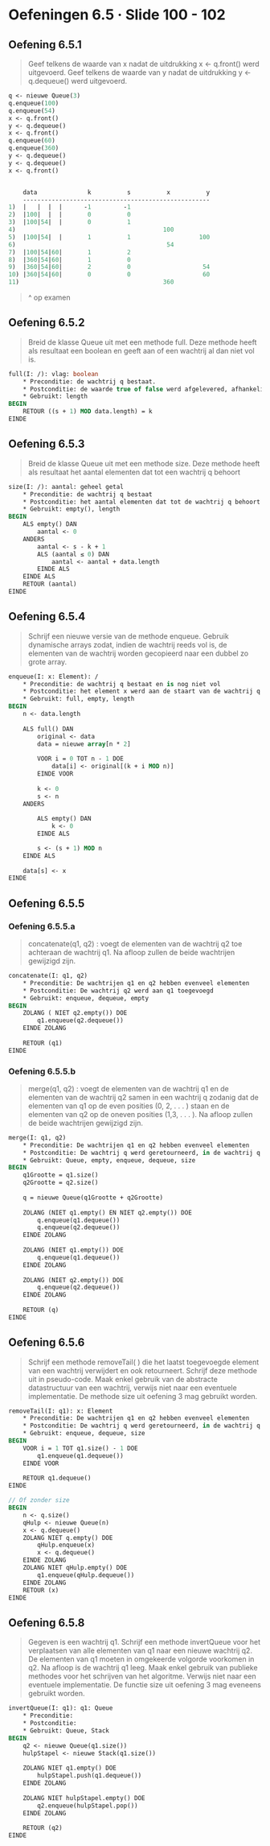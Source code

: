 # Oefeningen 6.5 &middot; Slide 100 - 102

## Oefening 6.5.1

> Geef telkens de waarde van x nadat de uitdrukking x <- q.front() werd uitgevoerd. Geef telkens de waarde van y nadat de uitdrukking y <- q.dequeue() werd uitgevoerd.

```pascal
q <- nieuwe Queue(3)q.enqueue(100)q.enqueue(54)x <- q.front()y <- q.dequeue()x <- q.front()q.enqueue(60)q.enqueue(360)y <- q.dequeue()y <- q.dequeue()x <- q.front()
```

```pascal

    data              k          s          x          y
    ----------------------------------------------------
1)  |   |  |  |      -1         -1 
2)  |100|  |  |       0          0
3)  |100|54|  |       0          1
4)                                         100
5)  |100|54|  |       1          1                   100 
6)                                          54
7)  |100|54|60|       1          2
8)  |360|54|60|       1          0
9)  |360|54|60|       2          0                    54
10) |360|54|60|       0          0                    60
11)                                        360
```

> ^ op examen

## Oefening 6.5.2

> Breid de klasse Queue uit met een methode full. Deze methode heeft als resultaat een boolean en geeft aan of een wachtrij al dan niet vol is.

```pascal
full(I: /): vlag: boolean
    * Preconditie: de wachtrij q bestaat.
    * Postconditie: de waarde true of false werd afgelevered, afhankelijk van het feit of de wachtrij q vol is of niet.
    * Gebruikt: length
BEGIN
    RETOUR ((s + 1) MOD data.length) = k
EINDE
```
## Oefening 6.5.3

> Breid de klasse Queue uit met een methode size. Deze methode heeft als resultaat het aantal elementen dat tot een wachtrij q behoort

```pascal
size(I: /): aantal: geheel getal
    * Preconditie: de wachtrij q bestaat
    * Postconditie: het aantal elementen dat tot de wachtrij q behoort werd geretourneerd
    * Gebruikt: empty(), length
BEGIN
    ALS empty() DAN
        aantal <- 0
    ANDERS
        aantal <- s - k + 1
        ALS (aantal ≤ 0) DAN
            aantal <- aantal + data.length
        EINDE ALS
    EINDE ALS
    RETOUR (aantal)
EINDE
```

## Oefening 6.5.4

> Schrijf een nieuwe versie van de methode enqueue. Gebruik dynamische arrays zodat, indien de wachtrij reeds vol is, de elementen van de wachtrij worden gecopieerd naar een dubbel zo grote array.

```pascal
enqueue(I: x: Element): /
    * Preconditie: de wachtrij q bestaat en is nog niet vol
    * Postconditie: het element x werd aan de staart van de wachtrij q toegevoegd
    * Gebruikt: full, empty, length
BEGIN
    n <- data.length
    
    ALS full() DAN
        original <- data
        data = nieuwe array[n * 2]
            
        VOOR i = 0 TOT n - 1 DOE
            data[i] <- original[(k + i MOD n)]
        EINDE VOOR
        
        k <- 0
        s <- n
    ANDERS
    
        ALS empty() DAN
            k <- 0
        EINDE ALS

        s <- (s + 1) MOD n
    EINDE ALS
    
    data[s] <- x
EINDE
```

## Oefening 6.5.5

### Oefening 6.5.5.a

> concatenate(q1, q2) : voegt de elementen van de wachtrij q2 toe achteraan de wachtrij q1. Na afloop zullen de beide wachtrijen gewijzigd zijn.

```pascal
concatenate(I: q1, q2)
    * Preconditie: De wachtrijen q1 en q2 hebben evenveel elementen
    * Postconditie: De wachtrij q2 werd aan q1 toegevoegd
    * Gebruikt: enqueue, dequeue, empty
BEGIN
    ZOLANG ( NIET q2.empty()) DOE
        q1.enqueue(q2.dequeue())
    EINDE ZOLANG
    
    RETOUR (q1)
EINDE
```

### Oefening 6.5.5.b

> merge(q1, q2) : voegt de elementen van de wachtrij q1 en de elementen van de wachtrij q2 samen in een wachtrij q zodanig dat de elementen van q1 op de even posities (0, 2, . . . ) staan en de elementen van q2 op de oneven posities (1,3, . . . ). Na afloop zullen de beide wachtrijen gewijzigd zijn.

```pascal
merge(I: q1, q2)
    * Preconditie: De wachtrijen q1 en q2 hebben evenveel elementen
    * Postconditie: De wachtrij q werd geretourneerd, in de wachtrij q staan de elementen van q1 op de even posities (0, 2, ...) en de elementen van q2 op de oneven positites (1, 3, ...)
    * Gebruikt: Queue, empty, enqueue, dequeue, size
BEGIN
    q1Grootte = q1.size()
    q2Grootte = q2.size()
    
    q = nieuwe Queue(q1Grootte + q2Grootte)
    
    ZOLANG (NIET q1.empty() EN NIET q2.empty()) DOE
        q.enqueue(q1.dequeue())
        q.enqueue(q2.dequeue())
    EINDE ZOLANG
    
    ZOLANG (NIET q1.empty()) DOE 
        q.enqueue(q1.dequeue())
    EINDE ZOLANG
    
    ZOLANG (NIET q2.empty()) DOE 
        q.enqueue(q2.dequeue())
    EINDE ZOLANG
    
    RETOUR (q)
EINDE
```

## Oefening 6.5.6

> Schrijf een methode removeTail( ) die het laatst toegevoegde element van een wachtrij verwijdert en ook retourneert. Schrijf deze methode uit in pseudo-code.Maak enkel gebruik van de abstracte datastructuur van een wachtrij, verwijs nietnaar een eventuele implementatie. De methode size uit oefening 3 mag gebruiktworden.

```pascal
removeTail(I: q1): x: Element
    * Preconditie: De wachtrijen q1 en q2 hebben evenveel elementen
    * Postconditie: De wachtrij q werd geretourneerd, in de wachtrij q staan de elementen van q1 op de even posities (0, 2, ...) en de elementen van q2 op de oneven positites (1, 3, ...)
    * Gebruikt: enqueue, dequeue, size
BEGIN
    VOOR i = 1 TOT q1.size() - 1 DOE
        q1.enqueue(q1.dequeue())
    EINDE VOOR
    
    RETOUR q1.dequeue()
EINDE

// Of zonder size
BEGIN
    n <- q.size()
    qHulp <- nieuwe Queue(n)
    x <- q.dequeue()
    ZOLANG NIET q.empty() DOE
        qHulp.enqueue(x)
        x <- q.dequeue()
    EINDE ZOLANG
    ZOLANG NIET qHulp.empty() DOE
        q1.enqueue(qHulp.dequeue())
    EINDE ZOLANG
    RETOUR (x)
EINDE
```

## Oefening 6.5.8

> Gegeven is een wachtrij q1. Schrijf een methode invertQueue voor het verplaatsen van alle elementen van q1 naar een nieuwe wachtrij q2. De elementen van q1 moeten in omgekeerde volgorde voorkomen in q2. Na afloop is de wachtrij q1 leeg. Maak enkel gebruik van publieke methodes voor het schrijven van het algoritme. Verwijs niet naar een eventuele implementatie. De functie size uit oefening 3 mag eveneens gebruikt worden.

```pascal
invertQueue(I: q1): q1: Queue
    * Preconditie:
    * Postconditie:
    * Gebruikt: Queue, Stack
BEGIN
    q2 <- nieuwe Queue(q1.size())
    hulpStapel <- nieuwe Stack(q1.size())
    
    ZOLANG NIET q1.empty() DOE
        hulpStapel.push(q1.dequeue())
    EINDE ZOLANG 
    
    ZOLANG NIET hulpStapel.empty() DOE
        q2.enqueue(hulpStapel.pop())
    EINDE ZOLANG
    
    RETOUR (q2)
EINDE
```
